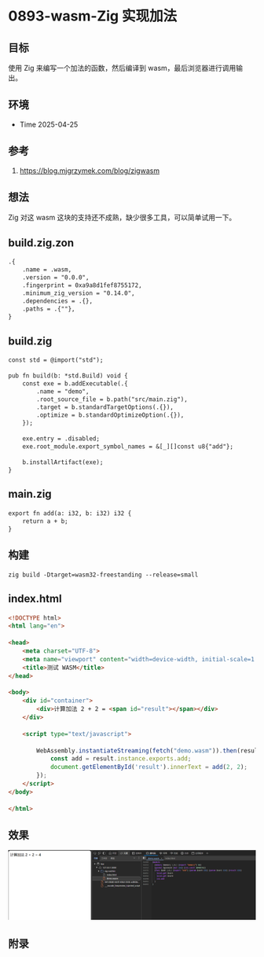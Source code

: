# 0893-wasm-Zig 实现加法

## 目标

使用 Zig 来编写一个加法的函数，然后编译到 wasm，最后浏览器进行调用输出。

## 环境

- Time 2025-04-25

## 参考

1. <https://blog.mjgrzymek.com/blog/zigwasm>

## 想法

Zig 对这 wasm 这块的支持还不成熟，缺少很多工具，可以简单试用一下。

## build.zig.zon

```zig
.{
    .name = .wasm,
    .version = "0.0.0",
    .fingerprint = 0xa9a8d1fef8755172,
    .minimum_zig_version = "0.14.0",
    .dependencies = .{},
    .paths = .{""},
}
```

## build.zig

```zig
const std = @import("std");

pub fn build(b: *std.Build) void {
    const exe = b.addExecutable(.{
        .name = "demo",
        .root_source_file = b.path("src/main.zig"),
        .target = b.standardTargetOptions(.{}),
        .optimize = b.standardOptimizeOption(.{}),
    });

    exe.entry = .disabled;
    exe.root_module.export_symbol_names = &[_][]const u8{"add"};

    b.installArtifact(exe);
}
```

## main.zig

```zig
export fn add(a: i32, b: i32) i32 {
    return a + b;
}
```

## 构建

```pwsh
zig build -Dtarget=wasm32-freestanding --release=small
```

## index.html

```html
<!DOCTYPE html>
<html lang="en">

<head>
    <meta charset="UTF-8">
    <meta name="viewport" content="width=device-width, initial-scale=1.0">
    <title>测试 WASM</title>
</head>

<body>
    <div id="container">
        <div>计算加法 2 + 2 = <span id="result"></span></div>
    </div>

    <script type="text/javascript">

        WebAssembly.instantiateStreaming(fetch("demo.wasm")).then(result => {
            const add = result.instance.exports.add;
            document.getElementById('result').innerText = add(2, 2);
        });
    </script>
</body>

</html>
```

## 效果

![字符串][1]

[1]: images/wasm08.png

## 附录
